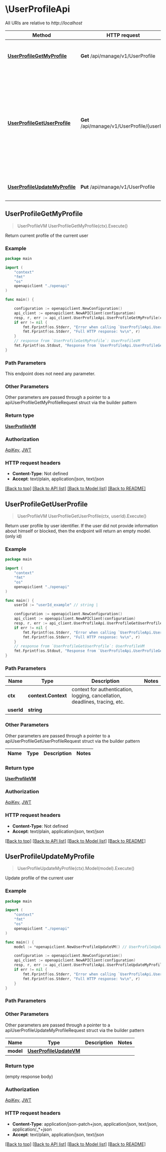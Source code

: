# \UserProfileApi

All URIs are relative to *http://localhost*

Method | HTTP request | Description
------------- | ------------- | -------------
[**UserProfileGetMyProfile**](UserProfileApi.md#UserProfileGetMyProfile) | **Get** /api/manage/v1/UserProfile | Return current profile of the current user
[**UserProfileGetUserProfile**](UserProfileApi.md#UserProfileGetUserProfile) | **Get** /api/manage/v1/UserProfile/{userId} | Return user profile by user identifier.  If the user did not provide information about himself or blocked, then the endpoint will return an empty model. (only id)
[**UserProfileUpdateMyProfile**](UserProfileApi.md#UserProfileUpdateMyProfile) | **Put** /api/manage/v1/UserProfile | Update profile of the current user



## UserProfileGetMyProfile

> UserProfileVM UserProfileGetMyProfile(ctx).Execute()

Return current profile of the current user

### Example

```go
package main

import (
    "context"
    "fmt"
    "os"
    openapiclient "./openapi"
)

func main() {

    configuration := openapiclient.NewConfiguration()
    api_client := openapiclient.NewAPIClient(configuration)
    resp, r, err := api_client.UserProfileApi.UserProfileGetMyProfile(context.Background()).Execute()
    if err != nil {
        fmt.Fprintf(os.Stderr, "Error when calling `UserProfileApi.UserProfileGetMyProfile``: %v\n", err)
        fmt.Fprintf(os.Stderr, "Full HTTP response: %v\n", r)
    }
    // response from `UserProfileGetMyProfile`: UserProfileVM
    fmt.Fprintf(os.Stdout, "Response from `UserProfileApi.UserProfileGetMyProfile`: %v\n", resp)
}
```

### Path Parameters

This endpoint does not need any parameter.

### Other Parameters

Other parameters are passed through a pointer to a apiUserProfileGetMyProfileRequest struct via the builder pattern


### Return type

[**UserProfileVM**](UserProfileVM.md)

### Authorization

[ApiKey](../README.md#ApiKey), [JWT](../README.md#JWT)

### HTTP request headers

- **Content-Type**: Not defined
- **Accept**: text/plain, application/json, text/json

[[Back to top]](#) [[Back to API list]](../README.md#documentation-for-api-endpoints)
[[Back to Model list]](../README.md#documentation-for-models)
[[Back to README]](../README.md)


## UserProfileGetUserProfile

> UserProfileVM UserProfileGetUserProfile(ctx, userId).Execute()

Return user profile by user identifier.  If the user did not provide information about himself or blocked, then the endpoint will return an empty model. (only id)

### Example

```go
package main

import (
    "context"
    "fmt"
    "os"
    openapiclient "./openapi"
)

func main() {
    userId := "userId_example" // string | 

    configuration := openapiclient.NewConfiguration()
    api_client := openapiclient.NewAPIClient(configuration)
    resp, r, err := api_client.UserProfileApi.UserProfileGetUserProfile(context.Background(), userId).Execute()
    if err != nil {
        fmt.Fprintf(os.Stderr, "Error when calling `UserProfileApi.UserProfileGetUserProfile``: %v\n", err)
        fmt.Fprintf(os.Stderr, "Full HTTP response: %v\n", r)
    }
    // response from `UserProfileGetUserProfile`: UserProfileVM
    fmt.Fprintf(os.Stdout, "Response from `UserProfileApi.UserProfileGetUserProfile`: %v\n", resp)
}
```

### Path Parameters


Name | Type | Description  | Notes
------------- | ------------- | ------------- | -------------
**ctx** | **context.Context** | context for authentication, logging, cancellation, deadlines, tracing, etc.
**userId** | **string** |  | 

### Other Parameters

Other parameters are passed through a pointer to a apiUserProfileGetUserProfileRequest struct via the builder pattern


Name | Type | Description  | Notes
------------- | ------------- | ------------- | -------------


### Return type

[**UserProfileVM**](UserProfileVM.md)

### Authorization

[ApiKey](../README.md#ApiKey), [JWT](../README.md#JWT)

### HTTP request headers

- **Content-Type**: Not defined
- **Accept**: text/plain, application/json, text/json

[[Back to top]](#) [[Back to API list]](../README.md#documentation-for-api-endpoints)
[[Back to Model list]](../README.md#documentation-for-models)
[[Back to README]](../README.md)


## UserProfileUpdateMyProfile

> UserProfileUpdateMyProfile(ctx).Model(model).Execute()

Update profile of the current user



### Example

```go
package main

import (
    "context"
    "fmt"
    "os"
    openapiclient "./openapi"
)

func main() {
    model := *openapiclient.NewUserProfileUpdateVM() // UserProfileUpdateVM |  (optional)

    configuration := openapiclient.NewConfiguration()
    api_client := openapiclient.NewAPIClient(configuration)
    resp, r, err := api_client.UserProfileApi.UserProfileUpdateMyProfile(context.Background()).Model(model).Execute()
    if err != nil {
        fmt.Fprintf(os.Stderr, "Error when calling `UserProfileApi.UserProfileUpdateMyProfile``: %v\n", err)
        fmt.Fprintf(os.Stderr, "Full HTTP response: %v\n", r)
    }
}
```

### Path Parameters



### Other Parameters

Other parameters are passed through a pointer to a apiUserProfileUpdateMyProfileRequest struct via the builder pattern


Name | Type | Description  | Notes
------------- | ------------- | ------------- | -------------
 **model** | [**UserProfileUpdateVM**](UserProfileUpdateVM.md) |  | 

### Return type

 (empty response body)

### Authorization

[ApiKey](../README.md#ApiKey), [JWT](../README.md#JWT)

### HTTP request headers

- **Content-Type**: application/json-patch+json, application/json, text/json, application/_*+json
- **Accept**: text/plain, application/json, text/json

[[Back to top]](#) [[Back to API list]](../README.md#documentation-for-api-endpoints)
[[Back to Model list]](../README.md#documentation-for-models)
[[Back to README]](../README.md)

